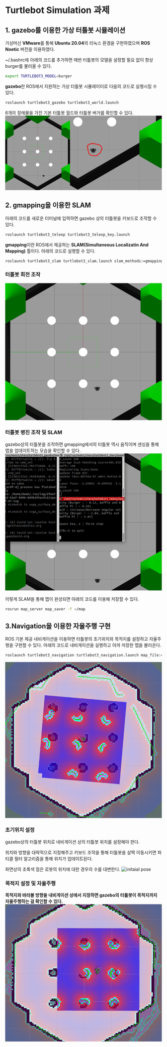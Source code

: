 # Turtlebot Simulation 과제
## 1. gazebo를 이용한 가상 터틀봇 시뮬레이션
가상머신 **VMware**를 통해 **Ubuntu 20.04**의 리눅스 환경을 구현하였으며 **ROS Noetic** 버전을 이용하였다.

~/.bashrc에 아래의 코드를 추가하면 매번 터틀봇의 모델을 설정할 필요 없이 항상 burger를 불러올 수 있다.
```bash
export TURTLEBOT3_MODEL=burger
```

**gazebo**란 ROS에서 지원하는 가상 터틀봇 시뮬레이터로 다음의 코드로 실행시킬 수 있다.

```bash
roslaunch turtlebot3_gazebo turtlebot3_world.launch
```
6개의 장애물을 가진 기본 터틀봇 월드와 터틀봇 버거를 확인할 수 있다.
![gazebo 실행화면](/images/gazebo_example_5.png)

## 2. gmapping을 이용한 SLAM
아래의 코드를 새로운 터미널에 입력하면 gazebo 상의 터틀봇을 키보드로 조작할 수 있다.
```bash
roslaunch turtlebot3_teleop turtlebot3_teleop_key.launch
```
**gmapping**이란 ROS에서 제공하는 **SLAM(Simultaneous Localizatin And Mapping)** 툴이다. 아래의 코드로 실행할 수 있다.
```bash
roslaunch turtlebot3_slam turtlebot3_slam.launch slam_methods:=gmapping
```

### 터틀봇 회전 조작
![회전 조작](images/rotation_control.gif)

### 터틀봇 병진 조작 및 SLAM
gazebo상의 터틀봇을 조작하면 gmapping에서의 터틀봇 역시 움직이며 센싱을 통해 맵을 업데이트하는 모습을 확인할 수 있다.
![SLAM](images/slam-and_control.gif)

이렇게 SLAM을 통해 맵이 완성되면 아래의 코드를 이용해 저장할 수 있다.
```bash
rosrun map_server map_saver -f ~/map
```

## 3.Navigation을 이용한 자율주행 구현 
ROS 기본 제공 내비게이션을 이용하면 터틀봇의 초기위치와 목적지를 설정하고 자율주행을 구현할 수 있다.
아래의 코드로 내비게이션을 실행하고 아까 저장한 맵을 불러온다.
```bash
roslaunch turtlebot3_navigation turtlebot3_navigation.launch map_file:="/home/deok/map.yaml"
```
![navigation](images/navigation_example.png)
### 초기위치 설정
gazebo상의 터틀봇 위치로 네비게이션 상의 터틀봇 위치를 설정해야 한다. 

위치와 방향을 대략적으로 지정해주고 키보드 조작을 통해 터틀봇을 살짝 이동시키면 파티클 필터 알고리즘을 통해 위치가 업데이트된다. 

화면상의 초록색 점은 로봇의 위치에 대한 경우의 수를 대변한다.
![initaial pose](images/initial_pose.gif)

### 목적지 설정 및 자율주행
**목적지와 바라볼 방향을 내비게이션 상에서 지정하면 gazebo의 터틀봇이 목적지까지 자율주행하는 걸 확인할 수 있다.**
![automated driving](images/automated_driving.gif)
